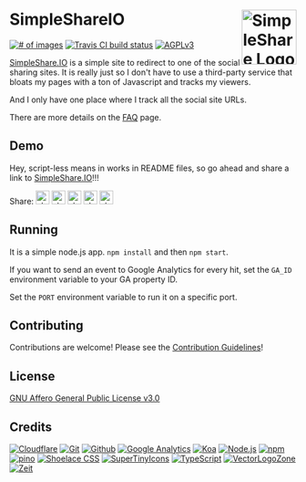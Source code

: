 
# SimpleShareIO [<img alt="SimpleShare Logo" src="https://www.vectorlogo.zone/logos/simpleshareio/simpleshareio-tile.svg" height="96" align="right" />](https://simpleshare.io/)
[![# of images](https://img.shields.io/badge/dynamic/json.svg?style=flat-square&label=Social+sites&url=https%3A%2F%2Fsimpleshare.io%2Fstatus.json&query=%24.targetcount)](https://simpleshare.io/)
[![Travis CI build status](https://img.shields.io/travis/fileformat/simpleshare.svg?style=flat-square)](https://travis-ci.org/fileformat/simpleshare)
[![AGPLv3](https://img.shields.io/github/license/fileformat/simpleshare.svg?style=flat-square)](LICENSE.txt)

[SimpleShare.IO](https://simpleshare.io/) is a simple site to redirect to one of the social sharing sites.  It is really just so I don't have to use a third-party service that bloats my pages with a ton of Javascript and tracks my viewers.

And I only have one place where I track all the social site URLs.

There are more details on the [FAQ](https://simpleshare.io/) page.

## Demo

Hey, script-less means in works in README files, so go ahead and share a link to [SimpleShare.IO](https://simpleshare.io/)!!!

Share:
<a href="https://simpleshare.io/go?site=facebook&amp;url=https%3A%2F%2Fsimpleshare.io%2F&amp;text=Simple+script-less+share+buttons&amp;ga=UA-328425-45" rel="nofollow"><img alt="share on facebook" src="https://www.vectorlogo.zone/logos/facebook/facebook-tile.svg" height="24" /></a>
<a href="https://simpleshare.io/go?site=hn&amp;url=https%3A%2F%2Fsimpleshare.io%2F&amp;text=Simple+script-less+share+buttons&amp;ga=UA-328425-45" rel="nofollow"><img alt="share on hacker news" src="https://www.vectorlogo.zone/logos/ycombinator/ycombinator-tile.svg" height="24" /></a>
<a href="https://simpleshare.io/go?site=pinboard&amp;url=https%3A%2F%2Fsimpleshare.io%2F&amp;text=Simple+script-less+share+buttons&amp;ga=UA-328425-45" rel="nofollow"><img alt="share on pinboard" src="https://www.vectorlogo.zone/logos/pinboard/pinboard-tile.svg" height="24" v/></a>
<a href="https://simpleshare.io/go?site=reddit&amp;url=https%3A%2F%2Fsimpleshare.io%2F&amp;text=Simple+script-less+share+buttons&amp;ga=UA-328425-45" rel="nofollow"><img alt="share on reddit" src="https://www.vectorlogo.zone/logos/reddit/reddit-tile.svg" height="24" /></a>
<a href="https://simpleshare.io/go?site=twitter&amp;url=https%3A%2F%2Fsimpleshare.io%2F&amp;text=Simple+script-less+share+buttons&amp;ga=UA-328425-45" rel="nofollow"><img alt="share on twitter" src="https://www.vectorlogo.zone/logos/twitter/twitter-tile.svg" height="24" /></a>

## Running

It is a simple node.js app.  `npm install` and then `npm start`.

If you want to send an event to Google Analytics for every hit, set the `GA_ID` environment variable to your GA property ID.

Set the `PORT` environment variable to run it on a specific port.

## Contributing

Contributions are welcome!  Please see the [Contribution Guidelines](CONTRIBUTING.md)!

## License

[GNU Affero General Public License v3.0](LICENSE.txt)

## Credits

[![Cloudflare](https://www.vectorlogo.zone/logos/cloudflare/cloudflare-ar21.svg)](https://www.cloudflare.com/ "CDN")
[![Git](https://www.vectorlogo.zone/logos/git-scm/git-scm-ar21.svg)](https://git-scm.com/ "Version control")
[![Github](https://www.vectorlogo.zone/logos/github/github-ar21.svg)](https://github.com/ "Code hosting")
[![Google Analytics](https://www.vectorlogo.zone/logos/google_analytics/google_analytics-ar21.svg)](https://www.google.com/analytics "Traffic Measurement")
[![Koa](https://www.vectorlogo.zone/logos/koajs/koajs-ar21.svg)](https://koajs.com/ "Web framework")
[![Node.js](https://www.vectorlogo.zone/logos/nodejs/nodejs-ar21.svg)](https://nodejs.org/ "Application Server")
[![npm](https://www.vectorlogo.zone/logos/npmjs/npmjs-ar21.svg)](https://www.npmjs.com/ "JS Package Management")
[![pino](https://www.vectorlogo.zone/logos/getpinoio/getpinoio-ar21.svg)](https://www.getpino.io/ "Logging")
[![Shoelace CSS](https://www.vectorlogo.zone/logos/shoelacestyle/shoelacestyle-ar21.svg)](https://shoelace.style/ "CSS")
[![SuperTinyIcons](https://www.vectorlogo.zone/logos/supertinyicons/supertinyicons-ar21.svg)](https://supertinyicons.org/ "Images")
[![TypeScript](https://www.vectorlogo.zone/logos/typescriptlang/typescriptlang-ar21.svg)](https://developer.mozilla.org/en-US/docs/Web/JavaScript "Programming Language")
[![VectorLogoZone](https://www.vectorlogo.zone/logos/vectorlogozone/vectorlogozone-ar21.svg)](https://www.vectorlogo.zone/logos/index.html#tile "Images")
[![Zeit](https://www.vectorlogo.zone/logos/zeit/zeit-ar21.svg)](https://zeit.co/ "Hosting")


